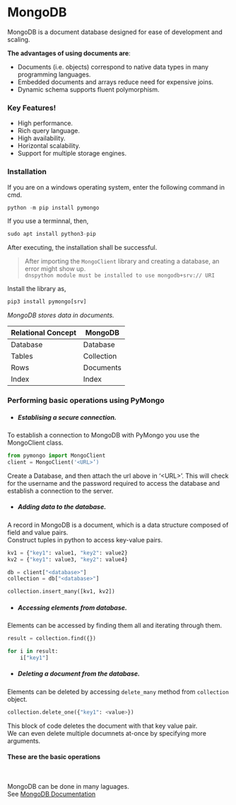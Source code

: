 <h1 class="code-line" data-line-start=0 data-line-end=1 ><a id="MongoDB_0"></a>MongoDB</h1>
<p class="has-line-data" data-line-start="3" data-line-end="4">MongoDB is a document database designed for ease of development and scaling.</p>
<p class="has-line-data" data-line-start="5" data-line-end="6"><strong>The advantages of using documents are</strong>:</p>
<ul>
<li class="has-line-data" data-line-start="6" data-line-end="7">Documents (i.e. objects) correspond to native data types in many programming languages.</li>
<li class="has-line-data" data-line-start="7" data-line-end="8">Embedded documents and arrays reduce need for expensive joins.</li>
<li class="has-line-data" data-line-start="8" data-line-end="10">Dynamic schema supports fluent polymorphism.</li>
</ul>
<h3 class="code-line" data-line-start=10 data-line-end=11 ><a id="Key_Features_10"></a>Key Features!</h3>
<ul>
<li class="has-line-data" data-line-start="12" data-line-end="13">High performance.</li>
<li class="has-line-data" data-line-start="13" data-line-end="14">Rich query language.</li>
<li class="has-line-data" data-line-start="14" data-line-end="15">High availability.</li>
<li class="has-line-data" data-line-start="15" data-line-end="16">Horizontal scalability.</li>
<li class="has-line-data" data-line-start="16" data-line-end="18">Support for multiple storage engines.</li>
</ul>
<h3 class="code-line" data-line-start=18 data-line-end=19 ><a id="Installation_18"></a>Installation</h3>
<p class="has-line-data" data-line-start="20" data-line-end="21">If you are on a windows operating system, enter the following command in cmd.</p>

```python
python -m pip install pymongo
```

<p class="has-line-data" data-line-start="25" data-line-end="26">If you use a terminnal, then,</p>

```python
sudo apt install python3-pip
```

<p class="has-line-data" data-line-start="29" data-line-end="30">After executing, the installation shall be successful.</p>
<blockquote>
<p class="has-line-data" data-line-start="31" data-line-end="33">After importing the <code>MongoClient</code> library and creating a database, an error might show up.<br>
<code>dnspython module must be installed to use mongodb+srv:// URI</code></p>
</blockquote>
<p class="has-line-data" data-line-start="34" data-line-end="35">Install the library as,</p>

```python
pip3 install pymongo[srv]
```

<p class="has-line-data" data-line-start="0" data-line-end="1"><em>MongoDB stores data in documents.</em></p>
<table class="table table-striped table-bordered">
<thead>
<tr>
<th>Relational Concept</th>
<th>MongoDB</th>
</tr>
</thead>
<tbody>
<tr>
<td>Database</td>
<td>Database</td>
</tr>
<tr>
<td>Tables</td>
<td>Collection</td>
</tr>
<tr>
<td>Rows</td>
<td>Documents</td>
</tr>
<tr>
<td>Index</td>
<td>Index</td>
</tr>
</tbody>
</table>
<h3 class="code-line" data-line-start=9 data-line-end=10 ><a id="Performing_basic_operations_using_PyMongo_9"></a>Performing basic operations using PyMongo</h3>
<ul>
<li class="has-line-data" data-line-start="11" data-line-end="12">
<h5 class="code-line" data-line-start=11 data-line-end=12 ><a id="Establising_a_secure_connection_11"></a>Establising a secure connection.</h5>
</li>
</ul>
<p class="has-line-data" data-line-start="12" data-line-end="13">To establish a connection to MongoDB with PyMongo you use the MongoClient class.</p>

```python
from pymongo import MongoClient
client = MongoClient('<URL>’)
```

<p class="has-line-data" data-line-start="19" data-line-end="20">Create a Database, and then attach the url above in ‘&lt;URL&gt;’. This will check for the username and the password required to access the database and establish a connection to the server.</p>
<ul>
<li class="has-line-data" data-line-start="21" data-line-end="22">
<h5 class="code-line" data-line-start=21 data-line-end=22 ><a id="Adding_data_to_the_database_21"></a>Adding data to the database.</h5>
</li>
</ul>
<p class="has-line-data" data-line-start="22" data-line-end="24">A record in MongoDB is a document, which is a data structure composed of field and value pairs.<br>
Construct tuples in python to access key-value pairs.</p>

```python
kv1 = {"key1": value1, "key2": value2}
kv2 = {"key1": value3, "key2": value4}

db = client["<database>"]
collection = db["<database>"]

collection.insert_many([kv1, kv2])
```

<ul>
<li class="has-line-data" data-line-start="35" data-line-end="36">
<h5 class="code-line" data-line-start=35 data-line-end=36 ><a id="Accessing_elements_from_database_35"></a>Accessing elements from database.</h5>
</li>
</ul>
<p class="has-line-data" data-line-start="36" data-line-end="37">Elements can be accessed by finding them all and iterating through them.</p>

```python
result = collection.find({})

for i in result:
    i["key1"]
```

<ul>
<li class="has-line-data" data-line-start="45" data-line-end="46">
<h5 class="code-line" data-line-start=45 data-line-end=46 ><a id="Deleting_a_document_from_the_database_45"></a>Deleting a document from the database.</h5>
</li>
</ul>
<p class="has-line-data" data-line-start="46" data-line-end="47">Elements can be deleted by accessing <code>delete_many</code> method from <code>collection</code> object.</p>

```python
collection.delete_one({"key1": <value>})
```

<p class="has-line-data" data-line-start="52" data-line-end="54">This block of code deletes the document with that key value pair.<br>
We can even delete multiple documnets at-once by specifying more arguments.</p>
<h4 class="code-line" data-line-start=55 data-line-end=56 ><a id="These_are_the_basic_operations_55"></a>These are the basic operations</h4>
<br>
<p class="has-line-data" data-line-start="57" data-line-end="59">MongoDB can be done in many laguages.<br>
See <a href="https://docs.mongodb.com/manual/">MongoDB Documentation</a></p>
